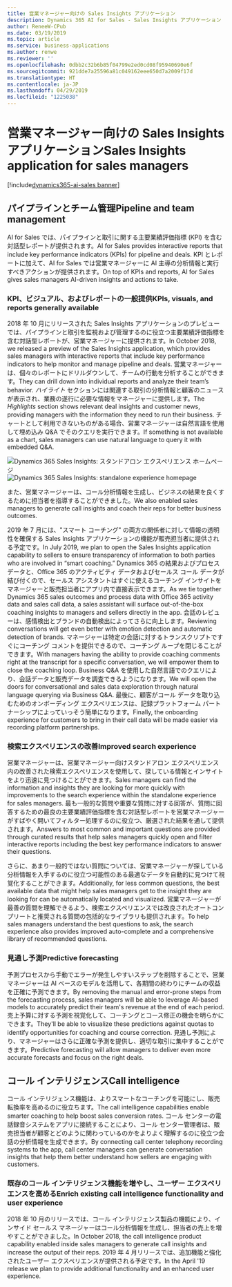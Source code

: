 ```yaml
---
title: 営業マネージャー向けの Sales Insights アプリケーション
description: Dynamics 365 AI for Sales - Sales Insights アプリケーション
author: ReneeW-CPub
ms.date: 03/19/2019
ms.topic: article
ms.service: business-applications
ms.author: renwe
ms.reviewer: ''
ms.openlocfilehash: 0dbb2c32b6b85f04799e2ed0cd08f95940690e6f
ms.sourcegitcommit: 921dde7a25596a81c049162eee650d7a2009f17d
ms.translationtype: HT
ms.contentlocale: ja-JP
ms.lasthandoff: 04/29/2019
ms.locfileid: "1225038"
---
```

#  <a name="sales-insights-application-for-sales-managers"></a><span data-ttu-id="b2548-103">営業マネージャー向けの Sales Insights アプリケーション</span><span class="sxs-lookup"><span data-stu-id="b2548-103">Sales Insights application for sales managers</span></span>
[!include[dynamics365-ai-sales banner](../../includes/dynamics365-ai-sales.md)]


## <a name="pipeline-and-team-management"></a><span data-ttu-id="b2548-104">パイプラインとチーム管理</span><span class="sxs-lookup"><span data-stu-id="b2548-104">Pipeline and team management</span></span>

<span data-ttu-id="b2548-105">AI for Sales では、パイプラインと取引に関する主要業績評価指標 (KPI) を含む対話型レポートが提供されます。</span><span class="sxs-lookup"><span data-stu-id="b2548-105">AI for Sales provides interactive reports that include key performance indicators (KPIs) for pipeline and deals.</span></span> <span data-ttu-id="b2548-106">KPI とレポートに加えて、AI for Sales では営業マネージャーに AI 主導の分析情報と実行すべきアクションが提供されます。</span><span class="sxs-lookup"><span data-stu-id="b2548-106">On top of KPIs and reports, AI for Sales gives sales managers AI-driven insights and actions to take.</span></span>

### <a name="kpis-visuals-and-reports-generally-available"></a><span data-ttu-id="b2548-107">KPI、ビジュアル、およびレポートの一般提供</span><span class="sxs-lookup"><span data-stu-id="b2548-107">KPIs, visuals, and reports generally available</span></span>

<span data-ttu-id="b2548-108">2018 年 10 月にリリースされた Sales Insights アプリケーションのプレビューでは、パイプラインと取引を監視および管理するのに役立つ主要業績評価指標を含む対話型レポートが、営業マネージャーに提供されます。</span><span class="sxs-lookup"><span data-stu-id="b2548-108">In October 2018, we released a preview of the Sales Insights application, which provides sales managers with interactive reports that include key performance indicators to help monitor and manage pipeline and deals.</span></span> <span data-ttu-id="b2548-109">営業マネージャーは、個々のレポートにドリルダウンして、チームの行動を分析することができます。</span><span class="sxs-lookup"><span data-stu-id="b2548-109">They can drill down into individual reports and analyze their team’s behavior.</span></span> <span data-ttu-id="b2548-110">*ハイライト* セクションには関連する取引の分析情報と顧客のニュースが表示され、業務の遂行に必要な情報をマネージャーに提供します。</span><span class="sxs-lookup"><span data-stu-id="b2548-110">The *Highlights* section shows relevant deal insights and customer news, providing managers with the information they need to run their business.</span></span> <span data-ttu-id="b2548-111">チャートとして利用できないものがある場合、営業マネージャーは自然言語を使用して埋め込み Q&A でそのクエリを実行できます。</span><span class="sxs-lookup"><span data-stu-id="b2548-111">If something is not available as a chart, sales managers can use natural language to query it with embedded Q&A.</span></span>

<span data-ttu-id="b2548-112">![Dynamics 365 Sales Insights: スタンドアロン エクスペリエンス ホームページ](media/dynamics365-ai-sales-standalone-experience-1.png "Dynamics 365 Sales Insights: スタンドアロン エクスペリエンス ホームページ")</span><span class="sxs-lookup"><span data-stu-id="b2548-112">![Dynamics 365 Sales Insights: standalone experience homepage](media/dynamics365-ai-sales-standalone-experience-1.png "Dynamics 365 Sales Insights: standalone experience homepage")</span></span>
<!-- Picture 1 -->

<span data-ttu-id="b2548-113">また、営業マネージャーは、コール分析情報を生成し、ビジネスの結果を良くするために担当者を指導することができました。</span><span class="sxs-lookup"><span data-stu-id="b2548-113">We also enabled sales managers to generate call insights and coach their reps for better business outcomes.</span></span>

<span data-ttu-id="b2548-114">2019 年 7 月には、"スマート コーチング" の両方の関係者に対して情報の透明性を確保する Sales Insights アプリケーションの機能が販売担当者に提供される予定です。</span><span class="sxs-lookup"><span data-stu-id="b2548-114">In July 2019, we plan to open the Sales Insights application capability to sellers to ensure transparency of information to both parties who are involved in “smart coaching.”</span></span> <span data-ttu-id="b2548-115">Dynamics 365 の結果およびプロセス データと、Office 365 のアクティビティ データおよびセールス コール データが結び付くので、セールス アシスタントはすぐに使えるコーチング インサイトをマネージャーと販売担当者にアプリ内で直接表示できます。</span><span class="sxs-lookup"><span data-stu-id="b2548-115">As we tie together Dynamics 365 sales outcomes and process data with Office 365 activity data and sales call data, a sales assistant will surface out-of-the-box coaching insights to managers and sellers directly in the app.</span></span> <span data-ttu-id="b2548-116">会話のレビューは、感情検出とブランドの自動検出によってさらに向上します。</span><span class="sxs-lookup"><span data-stu-id="b2548-116">Reviewing conversations will get even better with emotion detection and automatic detection of brands.</span></span> <span data-ttu-id="b2548-117">マネージャーは特定の会話に対するトランスクリプトですぐにコーチング コメントを提供できるので、コーチング ループを閉じることができます。</span><span class="sxs-lookup"><span data-stu-id="b2548-117">With managers having the ability to provide coaching comments right at the transcript for a specific conversation, we will empower them to close the coaching loop.</span></span> <span data-ttu-id="b2548-118">Business Q&A を使用した自然言語でのクエリにより、会話データと販売データを調査できるようになります。</span><span class="sxs-lookup"><span data-stu-id="b2548-118">We will open the doors for conversational and sales data exploration through natural language querying via Business Q&A.</span></span> <span data-ttu-id="b2548-119">最後に、顧客がコール データを取り込むためのオンボーディング エクスペリエンスは、記録プラットフォーム パートナーシップによっていっそう簡単になります。</span><span class="sxs-lookup"><span data-stu-id="b2548-119">Finally, the onboarding experience for customers to bring in their call data will be made easier via recording platform partnerships.</span></span>

### <a name="improved-search-experience"></a><span data-ttu-id="b2548-120">検索エクスペリエンスの改善</span><span class="sxs-lookup"><span data-stu-id="b2548-120">Improved search experience</span></span> 
<span data-ttu-id="b2548-121">営業マネージャーは、営業マネージャー向けスタンドアロン エクスペリエンス内の改善された検索エクスペリエンスを使用して、探している情報とインサイトをより迅速に見つけることができます。</span><span class="sxs-lookup"><span data-stu-id="b2548-121">Sales managers can find the information and insights they are looking for more quickly with improvements to the search experience within the standalone experience for sales managers.</span></span> <span data-ttu-id="b2548-122">最も一般的な質問や重要な質問に対する回答が、質問に回答するための最良の主要業績評価指標を含む対話型レポートを営業マネージャーがすばやく開いてフィルター処理するのに役立つ、厳選された結果を通して提供されます。</span><span class="sxs-lookup"><span data-stu-id="b2548-122">Answers to most common and important questions are provided through curated results that help sales managers quickly open and filter interactive reports including the best key performance indicators to answer their questions.</span></span>

<span data-ttu-id="b2548-123">さらに、あまり一般的ではない質問については、営業マネージャーが探している分析情報を入手するのに役立つ可能性のある最適なデータを自動的に見つけて視覚化することができます。</span><span class="sxs-lookup"><span data-stu-id="b2548-123">Additionally, for less common questions, the best available data that might help sales managers get to the insight they are looking for can be automatically located and visualized.</span></span> <span data-ttu-id="b2548-124">営業マネージャーが最善の質問を理解できるよう、検索エクスペリエンスでは改良されたオートコンプリートと推奨される質問の包括的なライブラリも提供されます。</span><span class="sxs-lookup"><span data-stu-id="b2548-124">To help sales managers understand the best questions to ask, the search experience also provides improved auto-complete and a comprehensive library of recommended questions.</span></span>


### <a name="predictive-forecasting"></a><span data-ttu-id="b2548-125">見通し予測</span><span class="sxs-lookup"><span data-stu-id="b2548-125">Predictive forecasting</span></span>

<span data-ttu-id="b2548-126">予測プロセスから手動でエラーが発生しやすいステップを削除することで、営業マネージャーは AI ベースのモデルを活用して、各期間の終わりにチームの収益を正確に予測できます。</span><span class="sxs-lookup"><span data-stu-id="b2548-126">By removing the manual and error-prone steps from the forecasting process, sales managers will be able to leverage AI-based models to accurately predict their team's revenue at the end of each period.</span></span> <span data-ttu-id="b2548-127">売上予算に対する予測を視覚化して、コーチングとコース修正の機会を明らかにできます。</span><span class="sxs-lookup"><span data-stu-id="b2548-127">They'll be able to visualize these predictions against quotas to identify opportunities for coaching and course correction.</span></span> <span data-ttu-id="b2548-128">見通し予測により、マネージャーはさらに正確な予測を提供し、適切な取引に集中することができます。</span><span class="sxs-lookup"><span data-stu-id="b2548-128">Predictive forecasting will allow managers to deliver even more accurate forecasts and focus on the right deals.</span></span>


## <a name="call-intelligence"></a><span data-ttu-id="b2548-129">コール インテリジェンス</span><span class="sxs-lookup"><span data-stu-id="b2548-129">Call intelligence</span></span>

<span data-ttu-id="b2548-130">コール インテリジェンス機能は、よりスマートなコーチングを可能にし、販売転換率を高めるのに役立ちます。</span><span class="sxs-lookup"><span data-stu-id="b2548-130">The call intelligence capabilities enable smarter coaching to help boost sales conversion rates.</span></span> <span data-ttu-id="b2548-131">コール センターの電話録音システムをアプリに接続することにより、コール センター管理者は、販売担当者が顧客とどのように関わっているのかをよりよく理解するのに役立つ会話の分析情報を生成できます。</span><span class="sxs-lookup"><span data-stu-id="b2548-131">By connecting call center telephony recording systems to the app, call center managers can generate conversation insights that help them better understand how sellers are engaging with customers.</span></span>

### <a name="enrich-existing-call-intelligence-functionality-and-user-experience"></a><span data-ttu-id="b2548-132">既存のコール インテリジェンス機能を増やし、ユーザー エクスペリエンスを高める</span><span class="sxs-lookup"><span data-stu-id="b2548-132">Enrich existing call intelligence functionality and user experience</span></span>
<span data-ttu-id="b2548-133">2018 年 10 月のリリースでは、コール インテリジェンス製品の機能により、インサイド セールス マネージャーはコール分析情報を生成し、担当者の売上を増やすことができました。</span><span class="sxs-lookup"><span data-stu-id="b2548-133">In October 2018, the call intelligence product capability enabled inside sales managers to generate call insights and increase the output of their reps.</span></span> <span data-ttu-id="b2548-134">2019 年 4 月リリースでは、追加機能と強化されたユーザー エクスペリエンスが提供される予定です。</span><span class="sxs-lookup"><span data-stu-id="b2548-134">In the April '19 release we plan to provide additional functionality and an enhanced user experience.</span></span>
